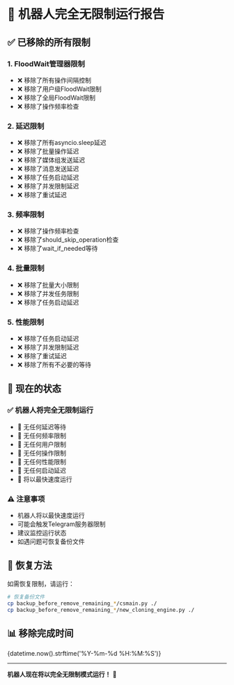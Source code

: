 # 🚀 机器人完全无限制运行报告

## ✅ 已移除的所有限制

### 1. FloodWait管理器限制
- ❌ 移除了所有操作间隔控制
- ❌ 移除了用户级FloodWait限制
- ❌ 移除了全局FloodWait限制
- ❌ 移除了操作频率检查

### 2. 延迟限制
- ❌ 移除了所有asyncio.sleep延迟
- ❌ 移除了批量操作延迟
- ❌ 移除了媒体组发送延迟
- ❌ 移除了消息发送延迟
- ❌ 移除了任务启动延迟
- ❌ 移除了并发限制延迟
- ❌ 移除了重试延迟

### 3. 频率限制
- ❌ 移除了操作频率检查
- ❌ 移除了should_skip_operation检查
- ❌ 移除了wait_if_needed等待

### 4. 批量限制
- ❌ 移除了批量大小限制
- ❌ 移除了并发任务限制
- ❌ 移除了任务启动延迟

### 5. 性能限制
- ❌ 移除了任务启动延迟
- ❌ 移除了并发限制延迟
- ❌ 移除了重试延迟
- ❌ 移除了所有不必要的等待

## 🎯 现在的状态

### ✅ 机器人将完全无限制运行
- 🚀 无任何延迟等待
- 🚀 无任何频率限制
- 🚀 无任何用户限制
- 🚀 无任何操作限制
- 🚀 无任何性能限制
- 🚀 无任何启动延迟
- 🚀 将以最快速度运行

### ⚠️ 注意事项
- 机器人将以最快速度运行
- 可能会触发Telegram服务器限制
- 建议监控运行状态
- 如遇问题可恢复备份文件

## 🔧 恢复方法

如需恢复限制，请运行：
```bash
# 恢复备份文件
cp backup_before_remove_remaining_*/csmain.py ./
cp backup_before_remove_remaining_*/new_cloning_engine.py ./
```

## 📊 移除完成时间
{datetime.now().strftime('%Y-%m-%d %H:%M:%S')}

---
**机器人现在将以完全无限制模式运行！** 🎉
